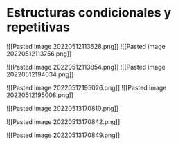 # Estructuras condicionales y repetitivas

![[Pasted image 20220512113628.png]]
![[Pasted image 20220512113756.png]]





![[Pasted image 20220512113854.png]]
![[Pasted image 20220512194034.png]]








![[Pasted image 20220512195026.png]]
![[Pasted image 20220512195008.png]]



![[Pasted image 20220513170810.png]]


![[Pasted image 20220513170842.png]]

![[Pasted image 20220513170849.png]]





